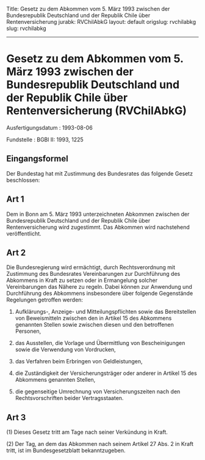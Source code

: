 Title: Gesetz zu dem Abkommen vom 5. März 1993 zwischen der Bundesrepublik Deutschland
  und der Republik Chile über Rentenversicherung
jurabk: RVChilAbkG
layout: default
origslug: rvchilabkg
slug: rvchilabkg

---

# Gesetz zu dem Abkommen vom 5. März 1993 zwischen der Bundesrepublik Deutschland und der Republik Chile über Rentenversicherung (RVChilAbkG)

Ausfertigungsdatum
:   1993-08-06

Fundstelle
:   BGBl II: 1993, 1225



## Eingangsformel

Der Bundestag hat mit Zustimmung des Bundesrates das folgende Gesetz
beschlossen:


## Art 1

Dem in Bonn am 5. März 1993 unterzeichneten Abkommen zwischen der
Bundesrepublik Deutschland und der Republik Chile über
Rentenversicherung wird zugestimmt. Das Abkommen wird nachstehend
veröffentlicht.


## Art 2

Die Bundesregierung wird ermächtigt, durch Rechtsverordnung mit
Zustimmung des Bundesrates Vereinbarungen zur Durchführung des
Abkommens in Kraft zu setzen oder in Ermangelung solcher
Vereinbarungen das Nähere zu regeln. Dabei können zur Anwendung und
Durchführung des Abkommens insbesondere über folgende Gegenstände
Regelungen getroffen werden:

1.  Aufklärungs-, Anzeige- und Mitteilungspflichten sowie das
    Bereitstellen von Beweismitteln zwischen den in Artikel 15 des
    Abkommens genannten Stellen sowie zwischen diesen und den betroffenen
    Personen,


2.  das Ausstellen, die Vorlage und Übermittlung von Bescheinigungen sowie
    die Verwendung von Vordrucken,


3.  das Verfahren beim Erbringen von Geldleistungen,


4.  die Zuständigkeit der Versicherungsträger oder anderer in Artikel 15
    des Abkommens genannten Stellen,


5.  die gegenseitige Umrechnung von Versicherungszeiten nach den
    Rechtsvorschriften beider Vertragsstaaten.





## Art 3

(1) Dieses Gesetz tritt am Tage nach seiner Verkündung in Kraft.

(2) Der Tag, an dem das Abkommen nach seinem Artikel 27 Abs. 2 in
Kraft tritt, ist im Bundesgesetzblatt bekanntzugeben.


